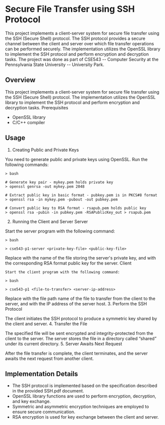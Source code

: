 # Secure File Transfer using SSH Protocol
This project implements a client-server system for secure file transfer using the SSH (Secure Shell) protocol. The SSH protocol provides a secure channel between the client and server over which file transfer operations can be performed securely. The implementation utilizes the OpenSSL library to implement the SSH protocol and perform encryption and decryption tasks. The project was done as part of CSE543 -- Computer Security at the Pennsylvania State University -- University Park.


## Overview

This project implements a client-server system for secure file transfer using the SSH (Secure Shell) protocol. The implementation utilizes the OpenSSL library to implement the SSH protocol and perform encryption and decryption tasks.
Prerequisites

* OpenSSL library
* C/C++ compiler

## Usage
1. Creating Public and Private Keys

You need to generate public and private keys using OpenSSL. Run the following commands:
```
> bash

# Generate key pair - mykey.pem holds private key
> openssl genrsa -out mykey.pem 2048

# Extract public key in basic format - pubkey.pem is in PKCS#8 format
> openssl rsa -in mykey.pem -pubout -out pubkey.pem

# Convert public key to RSA format - rsapub.pem holds public key
> openssl rsa -pubin -in pubkey.pem -RSAPublicKey_out > rsapub.pem
```
2. Running the Client and Server
Server

Start the server program with the following command:
```
> bash

> cse543-p1-server <private-key-file> <public-key-file>
```
Replace <private-key-file> with the name of the file storing the server's private key, and <public-key-file> with the corresponding RSA format public key for the server.
Client
```
Start the client program with the following command:

> bash

> cse543-p1 <file-to-transfer> <server-ip-address>
```

Replace <file-to-transfer> with the file path name of the file to transfer from the client to the server, and <server-ip-address> with the IP address of the server host.
3. Perform the SSH Protocol

The client initiates the SSH protocol to produce a symmetric key shared by the client and server.
4. Transfer the File

The specified file will be sent encrypted and integrity-protected from the client to the server. The server stores the file in a directory called “shared” under its current directory.
5. Server Awaits Next Request

After the file transfer is complete, the client terminates, and the server awaits the next request from another client.

## Implementation Details

* The SSH protocol is implemented based on the specification described in the provided SSH.pdf document.
* OpenSSL library functions are used to perform encryption, decryption, and key exchange.
* Symmetric and asymmetric encryption techniques are employed to ensure secure communication.
* RSA encryption is used for key exchange between the client and server.
